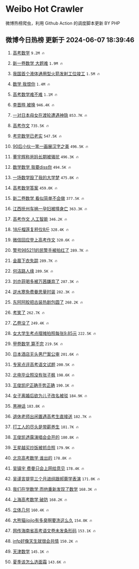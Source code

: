 # Weibo Hot Crawler 



微博热榜爬虫，利用 Github Action 的调度脚本更新 BY PHP 


## 微博今日热榜 更新于 2024-06-07 18:39:46 
1. [高考数学](https://s.weibo.com/weibo?q=%E9%AB%98%E8%80%83%E6%95%B0%E5%AD%A6&t=31&band_rank=1&Refer=top) `9.2M 🔥` 

1. [新一卷数学 大题难](https://s.weibo.com/weibo?q=%E6%96%B0%E4%B8%80%E5%8D%B7%E6%95%B0%E5%AD%A6%20%E5%A4%A7%E9%A2%98%E9%9A%BE&t=31&band_rank=2&Refer=top) `1.9M 🔥` 

1. [我国首个液体通用型火箭发射工位竣工](https://s.weibo.com/weibo?q=%23%E6%88%91%E5%9B%BD%E9%A6%96%E4%B8%AA%E6%B6%B2%E4%BD%93%E9%80%9A%E7%94%A8%E5%9E%8B%E7%81%AB%E7%AE%AD%E5%8F%91%E5%B0%84%E5%B7%A5%E4%BD%8D%E7%AB%A3%E5%B7%A5%23&t=31&band_rank=3&Refer=top) `1.5M 🔥` 

1. [数学 我恨你](https://s.weibo.com/weibo?q=%E6%95%B0%E5%AD%A6%20%E6%88%91%E6%81%A8%E4%BD%A0&t=31&band_rank=4&Refer=top) `1.4M 🔥` 

1. [高考数学难不难](https://s.weibo.com/weibo?q=%E9%AB%98%E8%80%83%E6%95%B0%E5%AD%A6%E9%9A%BE%E4%B8%8D%E9%9A%BE&t=31&band_rank=5&Refer=top) `1.1M 🔥` 

1. [李晋晔 被换](https://s.weibo.com/weibo?q=%E6%9D%8E%E6%99%8B%E6%99%94%20%E8%A2%AB%E6%8D%A2&t=31&band_rank=6&Refer=top) `946.4K 🔥` 

1. [一对日本母女在渡轮遭遇神隐](https://s.weibo.com/weibo?q=%E4%B8%80%E5%AF%B9%E6%97%A5%E6%9C%AC%E6%AF%8D%E5%A5%B3%E5%9C%A8%E6%B8%A1%E8%BD%AE%E9%81%AD%E9%81%87%E7%A5%9E%E9%9A%90&t=31&band_rank=7&Refer=top) `853.7K 🔥` 

1. [高考作文](https://s.weibo.com/weibo?q=%23%E9%AB%98%E8%80%83%E4%BD%9C%E6%96%87%23&t=31&band_rank=8&Refer=top) `735.5K 🔥` 

1. [考完数学已老实](https://s.weibo.com/weibo?q=%E8%80%83%E5%AE%8C%E6%95%B0%E5%AD%A6%E5%B7%B2%E8%80%81%E5%AE%9E&t=31&band_rank=9&Refer=top) `547.5K 🔥` 

1. [90后小伙一笔一画展汉字之美](https://s.weibo.com/weibo?q=%2390%E5%90%8E%E5%B0%8F%E4%BC%99%E4%B8%80%E7%AC%94%E4%B8%80%E7%94%BB%E5%B1%95%E6%B1%89%E5%AD%97%E4%B9%8B%E7%BE%8E%23&t=31&band_rank=10&Refer=top) `496.5K 🔥` 

1. [董宇辉称爸妈长期被骚扰](https://s.weibo.com/weibo?q=%23%E8%91%A3%E5%AE%87%E8%BE%89%E7%A7%B0%E7%88%B8%E5%A6%88%E9%95%BF%E6%9C%9F%E8%A2%AB%E9%AA%9A%E6%89%B0%23&t=31&band_rank=11&Refer=top) `496.3K 🔥` 

1. [数学数学 我要diss你](https://s.weibo.com/weibo?q=%E6%95%B0%E5%AD%A6%E6%95%B0%E5%AD%A6%20%E6%88%91%E8%A6%81diss%E4%BD%A0&t=31&band_rank=12&Refer=top) `494.5K 🔥` 

1. [一场数学毁了我的大学梦](https://s.weibo.com/weibo?q=%E4%B8%80%E5%9C%BA%E6%95%B0%E5%AD%A6%E6%AF%81%E4%BA%86%E6%88%91%E7%9A%84%E5%A4%A7%E5%AD%A6%E6%A2%A6&t=31&band_rank=13&Refer=top) `475.8K 🔥` 

1. [高考数学答案](https://s.weibo.com/weibo?q=%E9%AB%98%E8%80%83%E6%95%B0%E5%AD%A6%E7%AD%94%E6%A1%88&t=31&band_rank=14&Refer=top) `459.0K 🔥` 

1. [新二卷数学 看似简单不会做](https://s.weibo.com/weibo?q=%E6%96%B0%E4%BA%8C%E5%8D%B7%E6%95%B0%E5%AD%A6%20%E7%9C%8B%E4%BC%BC%E7%AE%80%E5%8D%95%E4%B8%8D%E4%BC%9A%E5%81%9A&t=31&band_rank=15&Refer=top) `377.5K 🔥` 

1. [江西抚州车祸一孕妇被撞身亡](https://s.weibo.com/weibo?q=%23%E6%B1%9F%E8%A5%BF%E6%8A%9A%E5%B7%9E%E8%BD%A6%E7%A5%B8%E4%B8%80%E5%AD%95%E5%A6%87%E8%A2%AB%E6%92%9E%E8%BA%AB%E4%BA%A1%23&t=31&band_rank=16&Refer=top) `363.3K 🔥` 

1. [高考作文 人工智能](https://s.weibo.com/weibo?q=%E9%AB%98%E8%80%83%E4%BD%9C%E6%96%87%20%E4%BA%BA%E5%B7%A5%E6%99%BA%E8%83%BD&t=31&band_rank=17&Refer=top) `346.2K 🔥` 

1. [18斤榴莲复秤仅8斤](https://s.weibo.com/weibo?q=%2318%E6%96%A4%E6%A6%B4%E8%8E%B2%E5%A4%8D%E7%A7%A4%E4%BB%858%E6%96%A4%23&t=31&band_rank=18&Refer=top) `328.4K 🔥` 

1. [微信回应登上高考作文](https://s.weibo.com/weibo?q=%23%E5%BE%AE%E4%BF%A1%E5%9B%9E%E5%BA%94%E7%99%BB%E4%B8%8A%E9%AB%98%E8%80%83%E4%BD%9C%E6%96%87%23&t=31&band_rank=19&Refer=top) `320.6K 🔥` 

1. [警号985211的民警手被拍红了](https://s.weibo.com/weibo?q=%23%E8%AD%A6%E5%8F%B7985211%E7%9A%84%E6%B0%91%E8%AD%A6%E6%89%8B%E8%A2%AB%E6%8B%8D%E7%BA%A2%E4%BA%86%23&t=31&band_rank=20&Refer=top) `289.7K 🔥` 

1. [金晨下衣失踪](https://s.weibo.com/weibo?q=%23%E9%87%91%E6%99%A8%E4%B8%8B%E8%A1%A3%E5%A4%B1%E8%B8%AA%23&t=31&band_rank=21&Refer=top) `289.7K 🔥` 

1. [何洁路人缘](https://s.weibo.com/weibo?q=%23%E4%BD%95%E6%B4%81%E8%B7%AF%E4%BA%BA%E7%BC%98%23&t=31&band_rank=22&Refer=top) `289.5K 🔥` 

1. [刘亦菲喝多被万茜嫌弃了](https://s.weibo.com/weibo?q=%23%E5%88%98%E4%BA%A6%E8%8F%B2%E5%96%9D%E5%A4%9A%E8%A2%AB%E4%B8%87%E8%8C%9C%E5%AB%8C%E5%BC%83%E4%BA%86%23&t=31&band_rank=23&Refer=top) `287.3K 🔥` 

1. [逆水寒免费眷思量时装](https://s.weibo.com/weibo?q=%23%E9%80%86%E6%B0%B4%E5%AF%92%E5%85%8D%E8%B4%B9%E7%9C%B7%E6%80%9D%E9%87%8F%E6%97%B6%E8%A3%85%23&t=31&band_rank=24&Refer=top) `282.3K 🔥` 

1. [东阿阿胶把古装热剧包圆了](https://s.weibo.com/weibo?q=%23%E4%B8%9C%E9%98%BF%E9%98%BF%E8%83%B6%E6%8A%8A%E5%8F%A4%E8%A3%85%E7%83%AD%E5%89%A7%E5%8C%85%E5%9C%86%E4%BA%86%23&t=31&band_rank=25&Refer=top) `268.2K 🔥` 

1. [考笑了](https://s.weibo.com/weibo?q=%E8%80%83%E7%AC%91%E4%BA%86&t=31&band_rank=26&Refer=top) `262.7K 🔥` 

1. [乙卷没了](https://s.weibo.com/weibo?q=%E4%B9%99%E5%8D%B7%E6%B2%A1%E4%BA%86&t=31&band_rank=27&Refer=top) `249.4K 🔥` 

1. [女大学生考点摆摊拍照每张9.85元](https://s.weibo.com/weibo?q=%23%E5%A5%B3%E5%A4%A7%E5%AD%A6%E7%94%9F%E8%80%83%E7%82%B9%E6%91%86%E6%91%8A%E6%8B%8D%E7%85%A7%E6%AF%8F%E5%BC%A09.85%E5%85%83%23&t=31&band_rank=28&Refer=top) `222.5K 🔥` 

1. [甲卷数学 算不完](https://s.weibo.com/weibo?q=%E7%94%B2%E5%8D%B7%E6%95%B0%E5%AD%A6%20%E7%AE%97%E4%B8%8D%E5%AE%8C&t=31&band_rank=29&Refer=top) `219.5K 🔥` 

1. [日本酒店无头男尸案公审](https://s.weibo.com/weibo?q=%E6%97%A5%E6%9C%AC%E9%85%92%E5%BA%97%E6%97%A0%E5%A4%B4%E7%94%B7%E5%B0%B8%E6%A1%88%E5%85%AC%E5%AE%A1&t=31&band_rank=30&Refer=top) `201.6K 🔥` 

1. [专家点评高考语文试题](https://s.weibo.com/weibo?q=%23%E4%B8%93%E5%AE%B6%E7%82%B9%E8%AF%84%E9%AB%98%E8%80%83%E8%AF%AD%E6%96%87%E8%AF%95%E9%A2%98%23&t=31&band_rank=31&Refer=top) `200.5K 🔥` 

1. [北电毕业照没有张子枫](https://s.weibo.com/weibo?q=%23%E5%8C%97%E7%94%B5%E6%AF%95%E4%B8%9A%E7%85%A7%E6%B2%A1%E6%9C%89%E5%BC%A0%E5%AD%90%E6%9E%AB%23&t=31&band_rank=32&Refer=top) `198.6K 🔥` 

1. [王俊凯IP正确手势正确](https://s.weibo.com/weibo?q=%23%E7%8E%8B%E4%BF%8A%E5%87%AFIP%E6%AD%A3%E7%A1%AE%E6%89%8B%E5%8A%BF%E6%AD%A3%E7%A1%AE%23&t=31&band_rank=33&Refer=top) `190.1K 🔥` 

1. [女子离婚后欲为儿子改名被驳](https://s.weibo.com/weibo?q=%23%E5%A5%B3%E5%AD%90%E7%A6%BB%E5%A9%9A%E5%90%8E%E6%AC%B2%E4%B8%BA%E5%84%BF%E5%AD%90%E6%94%B9%E5%90%8D%E8%A2%AB%E9%A9%B3%23&t=31&band_rank=34&Refer=top) `184.9K 🔥` 

1. [黑神话](https://s.weibo.com/weibo?q=%E9%BB%91%E7%A5%9E%E8%AF%9D&t=31&band_rank=35&Refer=top) `183.8K 🔥` 

1. [退休老师出闲置遇高考生直接送](https://s.weibo.com/weibo?q=%23%E9%80%80%E4%BC%91%E8%80%81%E5%B8%88%E5%87%BA%E9%97%B2%E7%BD%AE%E9%81%87%E9%AB%98%E8%80%83%E7%94%9F%E7%9B%B4%E6%8E%A5%E9%80%81%23&t=31&band_rank=36&Refer=top) `182.7K 🔥` 

1. [打工人的尽头是带薪养生](https://s.weibo.com/weibo?q=%E6%89%93%E5%B7%A5%E4%BA%BA%E7%9A%84%E5%B0%BD%E5%A4%B4%E6%98%AF%E5%B8%A6%E8%96%AA%E5%85%BB%E7%94%9F&t=31&band_rank=37&Refer=top) `181.7K 🔥` 

1. [王俊凯透露演唱会会开的](https://s.weibo.com/weibo?q=%23%E7%8E%8B%E4%BF%8A%E5%87%AF%E9%80%8F%E9%9C%B2%E6%BC%94%E5%94%B1%E4%BC%9A%E4%BC%9A%E5%BC%80%E7%9A%84%23&t=31&band_rank=38&Refer=top) `180.8K 🔥` 

1. [王星越买炒饭被抓合照](https://s.weibo.com/weibo?q=%23%E7%8E%8B%E6%98%9F%E8%B6%8A%E4%B9%B0%E7%82%92%E9%A5%AD%E8%A2%AB%E6%8A%93%E5%90%88%E7%85%A7%23&t=31&band_rank=39&Refer=top) `179.9K 🔥` 

1. [北京高考数学 谁出的](https://s.weibo.com/weibo?q=%E5%8C%97%E4%BA%AC%E9%AB%98%E8%80%83%E6%95%B0%E5%AD%A6%20%E8%B0%81%E5%87%BA%E7%9A%84&t=31&band_rank=40&Refer=top) `178.8K 🔥` 

1. [吴镇宇 费曼只会上网给意见](https://s.weibo.com/weibo?q=%E5%90%B4%E9%95%87%E5%AE%87%20%E8%B4%B9%E6%9B%BC%E5%8F%AA%E4%BC%9A%E4%B8%8A%E7%BD%91%E7%BB%99%E6%84%8F%E8%A7%81&t=31&band_rank=41&Refer=top) `178.4K 🔥` 

1. [吴谨言提早三个月进组跟郝蕾学表演](https://s.weibo.com/weibo?q=%23%E5%90%B4%E8%B0%A8%E8%A8%80%E6%8F%90%E6%97%A9%E4%B8%89%E4%B8%AA%E6%9C%88%E8%BF%9B%E7%BB%84%E8%B7%9F%E9%83%9D%E8%95%BE%E5%AD%A6%E8%A1%A8%E6%BC%94%23&t=31&band_rank=42&Refer=top) `171.0K 🔥` 

1. [我们在学数学 而他重新发现了数学](https://s.weibo.com/weibo?q=%E6%88%91%E4%BB%AC%E5%9C%A8%E5%AD%A6%E6%95%B0%E5%AD%A6%20%E8%80%8C%E4%BB%96%E9%87%8D%E6%96%B0%E5%8F%91%E7%8E%B0%E4%BA%86%E6%95%B0%E5%AD%A6&t=31&band_rank=43&Refer=top) `168.3K 🔥` 

1. [上海高考数学 破防](https://s.weibo.com/weibo?q=%E4%B8%8A%E6%B5%B7%E9%AB%98%E8%80%83%E6%95%B0%E5%AD%A6%20%E7%A0%B4%E9%98%B2&t=31&band_rank=44&Refer=top) `168.2K 🔥` 

1. [立体几何](https://s.weibo.com/weibo?q=%E7%AB%8B%E4%BD%93%E5%87%A0%E4%BD%95&t=31&band_rank=45&Refer=top) `160.4K 🔥` 

1. [大熊猫jiojio有多臭啊要洗这么久](https://s.weibo.com/weibo?q=%23%E5%A4%A7%E7%86%8A%E7%8C%ABjiojio%E6%9C%89%E5%A4%9A%E8%87%AD%E5%95%8A%E8%A6%81%E6%B4%97%E8%BF%99%E4%B9%88%E4%B9%85%23&t=31&band_rank=46&Refer=top) `154.0K 🔥` 

1. [网传海南省高考语文卷未发条形码](https://s.weibo.com/weibo?q=%23%E7%BD%91%E4%BC%A0%E6%B5%B7%E5%8D%97%E7%9C%81%E9%AB%98%E8%80%83%E8%AF%AD%E6%96%87%E5%8D%B7%E6%9C%AA%E5%8F%91%E6%9D%A1%E5%BD%A2%E7%A0%81%23&t=31&band_rank=47&Refer=top) `153.1K 🔥` 

1. [infp好像天生就很会共情](https://s.weibo.com/weibo?q=%23infp%E5%A5%BD%E5%83%8F%E5%A4%A9%E7%94%9F%E5%B0%B1%E5%BE%88%E4%BC%9A%E5%85%B1%E6%83%85%23&t=31&band_rank=48&Refer=top) `150.2K 🔥` 

1. [天津数学](https://s.weibo.com/weibo?q=%E5%A4%A9%E6%B4%A5%E6%95%B0%E5%AD%A6&t=31&band_rank=49&Refer=top) `145.1K 🔥` 

1. [夏季该怎么选面霜](https://s.weibo.com/weibo?q=%E5%A4%8F%E5%AD%A3%E8%AF%A5%E6%80%8E%E4%B9%88%E9%80%89%E9%9D%A2%E9%9C%9C&t=31&band_rank=50&Refer=top) `143.6K 🔥` 

